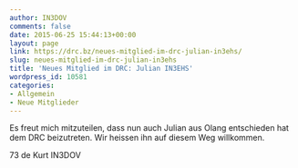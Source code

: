 ```yaml
---
author: IN3DOV
comments: false
date: 2015-06-25 15:44:13+00:00
layout: page
link: https://drc.bz/neues-mitglied-im-drc-julian-in3ehs/
slug: neues-mitglied-im-drc-julian-in3ehs
title: 'Neues Mitglied im DRC: Julian IN3EHS'
wordpress_id: 10581
categories:
- Allgemein
- Neue Mitglieder
---
```


Es freut mich mitzuteilen, dass nun auch Julian aus Olang entschieden hat dem DRC beizutreten. Wir heissen ihn auf diesem Weg willkommen.

73 de Kurt IN3DOV
